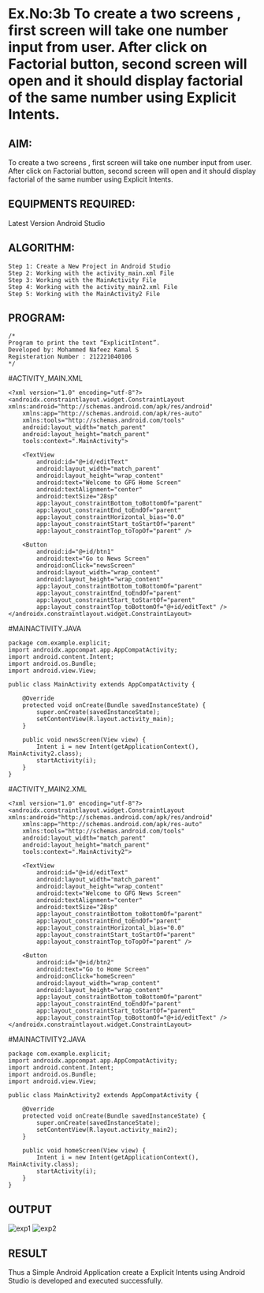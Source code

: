 # Ex.No:3b To create a two screens , first screen will take one number input from user. After click on Factorial button, second screen will open and it should display factorial of the same number using Explicit Intents.


## AIM:

To create a two screens , first screen will take one number input from user. After click on Factorial button, second screen will open and it should display factorial of the same number using Explicit Intents.


## EQUIPMENTS REQUIRED:

Latest Version Android Studio

## ALGORITHM:
```
Step 1: Create a New Project in Android Studio
Step 2: Working with the activity_main.xml File
Step 3: Working with the MainActivity File
Step 4: Working with the activity_main2.xml File
Step 5: Working with the MainActivity2 File

```


## PROGRAM:
```
/*
Program to print the text “ExplicitIntent”.
Developed by: Mohammed Nafeez Kamal S
Registeration Number : 212221040106
*/
```
#ACTIVITY_MAIN.XML

```
<?xml version="1.0" encoding="utf-8"?>
<androidx.constraintlayout.widget.ConstraintLayout xmlns:android="http://schemas.android.com/apk/res/android"
    xmlns:app="http://schemas.android.com/apk/res-auto"
    xmlns:tools="http://schemas.android.com/tools"
    android:layout_width="match_parent"
    android:layout_height="match_parent"
    tools:context=".MainActivity">

    <TextView
        android:id="@+id/editText"
        android:layout_width="match_parent"
        android:layout_height="wrap_content"
        android:text="Welcome to GFG Home Screen"
        android:textAlignment="center"
        android:textSize="28sp"
        app:layout_constraintBottom_toBottomOf="parent"
        app:layout_constraintEnd_toEndOf="parent"
        app:layout_constraintHorizontal_bias="0.0"
        app:layout_constraintStart_toStartOf="parent"
        app:layout_constraintTop_toTopOf="parent" />

    <Button
        android:id="@+id/btn1"
        android:text="Go to News Screen"
        android:onClick="newsScreen"
        android:layout_width="wrap_content"
        android:layout_height="wrap_content"
        app:layout_constraintBottom_toBottomOf="parent"
        app:layout_constraintEnd_toEndOf="parent"
        app:layout_constraintStart_toStartOf="parent"
        app:layout_constraintTop_toBottomOf="@+id/editText" />
</androidx.constraintlayout.widget.ConstraintLayout>
```

#MAINACTIVITY.JAVA

```
package com.example.explicit;
import androidx.appcompat.app.AppCompatActivity;
import android.content.Intent;
import android.os.Bundle;
import android.view.View;

public class MainActivity extends AppCompatActivity {

    @Override
    protected void onCreate(Bundle savedInstanceState) {
        super.onCreate(savedInstanceState);
        setContentView(R.layout.activity_main);
    }

    public void newsScreen(View view) {
        Intent i = new Intent(getApplicationContext(), MainActivity2.class);
        startActivity(i);
    }
}
```
#ACTIVITY_MAIN2.XML

```
<?xml version="1.0" encoding="utf-8"?>
<androidx.constraintlayout.widget.ConstraintLayout xmlns:android="http://schemas.android.com/apk/res/android"
    xmlns:app="http://schemas.android.com/apk/res-auto"
    xmlns:tools="http://schemas.android.com/tools"
    android:layout_width="match_parent"
    android:layout_height="match_parent"
    tools:context=".MainActivity2">

    <TextView
        android:id="@+id/editText"
        android:layout_width="match_parent"
        android:layout_height="wrap_content"
        android:text="Welcome to GFG News Screen"
        android:textAlignment="center"
        android:textSize="28sp"
        app:layout_constraintBottom_toBottomOf="parent"
        app:layout_constraintEnd_toEndOf="parent"
        app:layout_constraintHorizontal_bias="0.0"
        app:layout_constraintStart_toStartOf="parent"
        app:layout_constraintTop_toTopOf="parent" />

    <Button
        android:id="@+id/btn2"
        android:text="Go to Home Screen"
        android:onClick="homeScreen"
        android:layout_width="wrap_content"
        android:layout_height="wrap_content"
        app:layout_constraintBottom_toBottomOf="parent"
        app:layout_constraintEnd_toEndOf="parent"
        app:layout_constraintStart_toStartOf="parent"
        app:layout_constraintTop_toBottomOf="@+id/editText" />
</androidx.constraintlayout.widget.ConstraintLayout>
```
#MAINACTIVITY2.JAVA

```
package com.example.explicit;
import androidx.appcompat.app.AppCompatActivity;
import android.content.Intent;
import android.os.Bundle;
import android.view.View;

public class MainActivity2 extends AppCompatActivity {

    @Override
    protected void onCreate(Bundle savedInstanceState) {
        super.onCreate(savedInstanceState);
        setContentView(R.layout.activity_main2);
    }

    public void homeScreen(View view) {
        Intent i = new Intent(getApplicationContext(), MainActivity.class);
        startActivity(i);
    }
}

```

## OUTPUT

![exp1](https://github.com/pradxxsh/ExplicitIntent-MAD/assets/131758539/1ef7935a-ca80-4a7e-9ddc-0eb41449a925)
![exp2](https://github.com/pradxxsh/ExplicitIntent-MAD/assets/131758539/8fceb322-c57f-45fe-a756-a1f9124ee6ab)


## RESULT
Thus a Simple Android Application create a Explicit Intents using Android Studio is developed and executed successfully.



